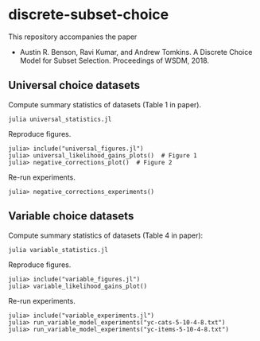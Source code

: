 # discrete-subset-choice

This repository accompanies the paper

- Austin R. Benson, Ravi Kumar, and Andrew Tomkins. A Discrete Choice Model for Subset Selection. Proceedings of WSDM, 2018.


## Universal choice datasets

Compute summary statistics of datasets (Table 1 in paper).
```
julia universal_statistics.jl
```

Reproduce figures.
```
julia> include("universal_figures.jl")
julia> universal_likelihood_gains_plots()  # Figure 1
julia> negative_corrections_plot()  # Figure 2
```

Re-run experiments.
```
julia> negative_corrections_experiments()
```

## Variable choice datasets

Compute summary statistics of datasets (Table 4 in paper):
```
julia variable_statistics.jl
```

Reproduce figures.
```
julia> include("variable_figures.jl")
julia> variable_likelihood_gains_plot()
```

Re-run experiments.
```
julia> include("variable_experiments.jl")
julia> run_variable_model_experiments("yc-cats-5-10-4-8.txt")
julia> run_variable_model_experiments("yc-items-5-10-4-8.txt")
```

